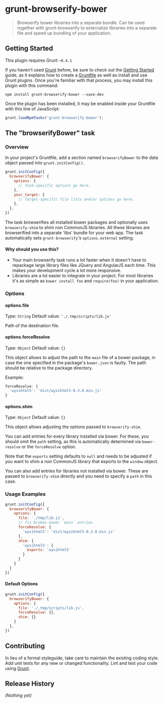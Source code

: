 # grunt-browserify-bower

> Browserify bower libraries into a separate bundle. Can be used
> together with grunt-browserify to externalize libraries into a
> separate file and speed up bundling of your application.

## Getting Started
This plugin requires Grunt `~0.4.1`

If you haven't used [Grunt](http://gruntjs.com/) before, be sure to check out the [Getting Started](http://gruntjs.com/getting-started) guide, as it explains how to create a [Gruntfile](http://gruntjs.com/sample-gruntfile) as well as install and use Grunt plugins. Once you're familiar with that process, you may install this plugin with this command:

```shell
npm install grunt-browserify-bower --save-dev
```

Once the plugin has been installed, it may be enabled inside your Gruntfile with this line of JavaScript:

```js
grunt.loadNpmTasks('grunt-browserify-bower');
```

## The "browserifyBower" task

### Overview
In your project's Gruntfile, add a section named `browserifyBower` to the data object passed into `grunt.initConfig()`.

```js
grunt.initConfig({
  browserifyBower: {
    options: {
      // Task-specific options go here.
    },
    your_target: {
      // Target-specific file lists and/or options go here.
    },
  },
})
```

The task browserifies all installed bower packages and optionally uses
`browserify-shim` to shim non CommonJS libraries. All these libraries
are browserified into a separate 'libs' bundle for your web app. The
task automatically sets `grunt-browserify`'s `options.external` setting.

#### Why should you use this?

* Your main browserify task runs a lot faster when it doesn't have to
repackage large library files like JQuery and AngularJS each time. This
makes your development cycle a lot more responsive.
* Libraries are a lot easier to integrate in your project. For most
libraries it's as simple as `bower install foo` and `require(foo)` in
your application.

### Options

#### options.file
Type: `String`
Default value: `'./.tmp/scripts/lib.js'`

Path of the destination file.

#### options.forceResolve
Type: `Object`
Default value: `{}`

This object allows to adjust the path to the `main` file of a bower
package, in case the one specified in the package's `bower.json` is
faulty. The path should be relative to the package directory.

Example:
```js
forceResolve: {
  'wysihtml5': 'dist/wysihtml5-0.3.0.min.js'
}
```

#### options.shim
Type: `Object`
Default value: `{}`

This object allows adjusting the options passed to `browserify-shim`.

You can add entries for every library installed via bower. For these,
you should omit the `path` setting, as this is automatically determined
via `bower-resolve` or the `forceResolve` option.

Note that the `exports` setting defaults to `null` and needs to be
adjusted if you want to shim a non CommonJS library that exports to
the `window` object.

You can also add entries for libraries not installed via bower. These
are passed to `browserify-shim` directly and you need to specify a
`path` in this case.

### Usage Examples
```js
grunt.initConfig({
  browserifyBower: {
    options: {
      file: './tmp/lib.js',
      // fix broken bower `main` entries
      forceResolve: {
        'wysihtml5': 'dist/wysihtml5-0.3.0.min.js'
      },
      shim: {
        'wysihtml5': {
          exports: 'wysihtml5'
        }
      }
    }
  }
})
```

#### Default Options

```js
grunt.initConfig({
  browserifyBower: {
    options: {
      file: './.tmp/scripts/lib.js',
      forceResolve: {},
      shim: {}
    }
  },
})
```

## Contributing
In lieu of a formal styleguide, take care to maintain the existing coding style. Add unit tests for any new or changed functionality. Lint and test your code using [Grunt](http://gruntjs.com/).

## Release History
_(Nothing yet)_
